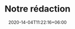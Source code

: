 ---
title: "Notre rédaction"
date: 2020-14-04T11:22:16+06:00
draft: false
description : "La rédaction"
---